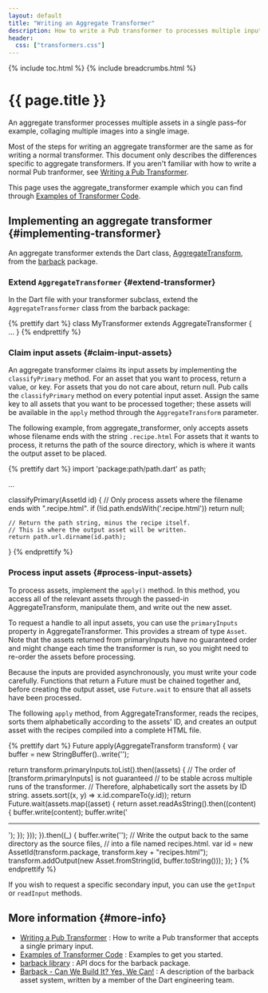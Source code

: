 ```yaml
---
layout: default
title: "Writing an Aggregate Transformer"
description: How to write a Pub transformer to processes multiple input assets.
header:
  css: ["transformers.css"]
---
```


{% include toc.html %}
{% include breadcrumbs.html %}

# {{ page.title }}

An aggregate transformer processes multiple assets in a single
pass&ndash;for example, collaging multiple images into a single image.

Most of the steps for writing an aggregate transformer are the same
as for writing a normal transformer. This document
only describes the differences specific to aggregate transformers.
If you aren't familiar with how to write a normal Pub tranformer, see
[Writing a Pub Transformer](/tools/pub/transformers).

This page uses the aggregate_transformer example which you can find
through [Examples of Transformer Code](examples/).

## Implementing an aggregate transformer {#implementing-transformer}

An aggregate transformer extends the Dart class, [AggregateTransform][],
from the [barback][] package.

[AggregateTransform]: https://api.dartlang.org/apidocs/channels/stable/dartdoc-viewer/barback/barback.AggregateTransform
[barback]: http://pub.dartlang.org/packages/barback

### Extend `AggregateTransformer` {#extend-transformer}

In the Dart file with your transformer subclass,
extend the `AggregateTransformer` class from the barback package:

{% prettify dart %}
class MyTransformer extends AggregateTransformer { ... }
{% endprettify %}

### Claim input assets {#claim-input-assets}

An aggregate transformer claims its input assets by implementing
the `classifyPrimary` method. For an asset that you want to process,
return a value, or key. For assets that you do not care about,
return null. Pub calls the `classifyPrimary` method on every
potential input asset. Assign the same key to all assets that
you want to be processed together; these assets will be
available in the `apply` method through the `AggregateTransform`
parameter.

The following example, from aggregate_transformer,
only accepts assets whose filename ends with the string `.recipe.html`
For assets that it wants to process,
it returns the path of the source directory, which is where
it wants the output asset to be placed.

{% prettify dart %}
import 'package:path/path.dart' as path;

...

classifyPrimary(AssetId id) {
    // Only process assets where the filename ends with ".recipe.html".
    if (!id.path.endsWith('.recipe.html')) return null;

    // Return the path string, minus the recipe itself.
    // This is where the output asset will be written.
    return path.url.dirname(id.path);
}
{% endprettify %}

### Process input assets {#process-input-assets}

To process assets, implement the `apply()` method.
In this method, you access all of the relevant assets
through the passed-in AggregateTransform, manipulate them,
and write out the new asset.

To request a handle to all input assets, you can use
the `primaryInputs` property in AggregateTransformer.
This provides a stream of type `Asset`. Note that the assets
returned from primaryInputs have no guaranteed order and might
change each time the transformer is run, so
you might need to re-order the assets before processing.

Because the inputs are provided asynchronously,
you must write your code carefully. Functions that
return a Future must be chained together and, before creating
the output asset, use `Future.wait` to ensure that
all assets have been processed.

The following `apply` method, from AggregateTransformer,
reads the recipes, sorts them alphabetically according to
the assets' ID, and creates an output asset with
the recipes compiled into a complete HTML file.

{% prettify dart %}
Future apply(AggregateTransform transform) {
  var buffer = new StringBuffer()..write('<html><body>');

  return transform.primaryInputs.toList().then((assets) {
    // The order of [transform.primaryInputs] is not guaranteed
    // to be stable across multiple runs of the transformer.
    // Therefore, alphabetically sort the assets by ID string.
    assets.sort((x, y) => x.id.compareTo(y.id));
    return Future.wait(assets.map((asset) {
      return asset.readAsString().then((content) {
        buffer.write(content);
        buffer.write('<hr>');
      });
    }));
  }).then((_) {
    buffer.write('</body></html>');
    // Write the output back to the same directory as the source files,
    // into a file named recipes.html.
    var id = new AssetId(transform.package,
                         transform.key + "recipes.html");
    transform.addOutput(new Asset.fromString(id, buffer.toString()));
  });
}
{% endprettify %}

If you wish to request a specific secondary input, you can use the
`getInput` or `readInput` methods.

## More information {#more-info}

* [Writing a Pub Transformer](/tools/pub/transformers/)
: How to write a Pub transformer that accepts a single primary input.
* [Examples of Transformer Code](examples/)
: Examples to get you started.
* [barback library](https://api.dartlang.org/apidocs/channels/stable/dartdoc-viewer/barback)
: API docs for the barback package.
* [Barback - Can We Build It? Yes, We Can!](https://docs.google.com/a/google.com/document/d/1juHkCRg-1YH6LvwhGPHgF2ihX-UQtR1fv-8aknO7t_4/edit?pli=1#)
: A description of the barback asset system, written by a
member of the Dart engineering team. 

